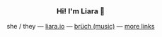 <h3 align="center">Hi! I'm Liara 🌈</h3>

<p align="center">
  she / they —
  <a href="https://liara.io">liara.io</a> —
  <a href="https://liara.io/bruch">brüch (music)</a> —
  <a href="https://liara.io/bio">more links</a>
</p>
